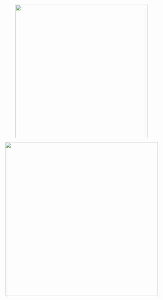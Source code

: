 <p align="center">
<img width="435" src="https://readme-typing-svg.demolab.com?font=&weight=300&size=15&duration=7000&pause=1000&color=CAF6F7&center=true&vCenter=true&multiline=true&repeat=false&width=435&lines=oh+in+a+blink+gone.(https://git.io/typing-svg)"
</p>

<p align="center">
<img width=500 src="https://github.com/user-attachments/assets/9b4f1754-5ac5-4c09-8787-85c79c6d525d"
</p>
